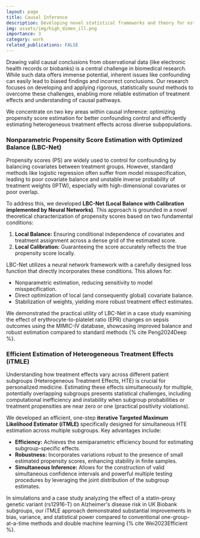 ```yaml
---
layout: page
title: Causal Inference
description: Developing novel statistical frameworks and theory for estimating treatment effects and understanding causality from observational data.
img: assets/img/high_dimen_ill.png
importance: 3
category: work
related_publications: FALSE
---
```


Drawing valid causal conclusions from observational data (like electronic health records or biobanks) is a central challenge in biomedical research. While such data offers immense potential, inherent issues like confounding can easily lead to biased findings and incorrect conclusions. Our research focuses on developing and applying rigorous, statistically sound methods to overcome these challenges, enabling more reliable estimation of treatment effects and understanding of causal pathways.

We concentrate on two key areas within causal inference: optimizing propensity score estimation for better confounding control and efficiently estimating heterogeneous treatment effects across diverse subpopulations.


### Nonparametric Propensity Score Estimation with Optimized Balance (LBC-Net)

Propensity scores (PS) are widely used to control for confounding by balancing covariates between treatment groups. However, standard methods like logistic regression often suffer from model misspecification, leading to poor covariate balance and unstable inverse probability of treatment weights (IPTW), especially with high-dimensional covariates or poor overlap.

To address this, we developed **LBC-Net (Local Balance with Calibration implemented by Neural Networks)**. This approach is grounded in a novel theoretical characterization of propensity scores based on two fundamental conditions:
1.  **Local Balance:** Ensuring conditional independence of covariates and treatment assignment across a dense grid of the estimated score.
2.  **Local Calibration:** Guaranteeing the score accurately reflects the true propensity score locally.

LBC-Net utilizes a neural network framework with a carefully designed loss function that directly incorporates these conditions. This allows for:
*   Nonparametric estimation, reducing sensitivity to model misspecification.
*   Direct optimization of local (and consequently global) covariate balance.
*   Stabilization of weights, yielding more robust treatment effect estimates.

We demonstrated the practical utility of LBC-Net in a case study examining the effect of erythrocyte-to-platelet ratio (EPR) changes on sepsis outcomes using the MIMIC-IV database, showcasing improved balance and robust estimation compared to standard methods {% cite Peng2024Deep %}.




### Efficient Estimation of Heterogeneous Treatment Effects (iTMLE)

Understanding how treatment effects vary across different patient subgroups (Heterogeneous Treatment Effects, HTE) is crucial for personalized medicine. Estimating these effects simultaneously for multiple, potentially overlapping subgroups presents statistical challenges, including computational inefficiency and instability when subgroup probabilities or treatment propensities are near zero or one (practical positivity violations).

We developed an efficient, one-step **iterative Targeted Maximum Likelihood Estimator (iTMLE)** specifically designed for simultaneous HTE estimation across multiple subgroups. Key advantages include:
*   **Efficiency:** Achieves the semiparametric efficiency bound for estimating subgroup-specific effects.
*   **Robustness:** Incorporates variations robust to the presence of small estimated propensity scores, enhancing stability in finite samples.
*   **Simultaneous Inference:** Allows for the construction of valid simultaneous confidence intervals and powerful multiple testing procedures by leveraging the joint distribution of the subgroup estimates.

In simulations and a case study analyzing the effect of a statin-proxy genetic variant (rs12916-T) on Alzheimer's disease risk in UK Biobank subgroups, our iTMLE approach demonstrated substantial improvements in bias, variance, and statistical power compared to conventional one-group-at-a-time methods and double machine learning {% cite Wei2023Efficient %}.